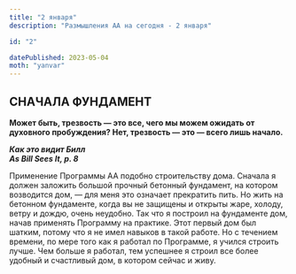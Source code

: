 ```yaml
---
title: "2 января"
description: "Размышления АА на сегодня - 2 января"

id: "2"

datePublished: 2023-05-04
moth: "yanvar"
---
```


## СНАЧАЛА ФУНДАМЕНТ

**Может быть, трезвость — это все, чего мы можем ожидать от духовного
пробуждения? Нет, трезвость — это — всего лишь начало.**

**_Как это видит Билл  
As Bill Sees It, p. 8_**

Применение Программы АА подобно строительству дома. Сначала я должен заложить
большой прочный бетонный фундамент, на котором возводится дом, — для меня это
означает прекратить пить. Но жить на бетонном фундаменте, когда вы не защищены
и открыты жаре, холоду, ветру и дождю, очень неудобно. Так что я построил на
фундаменте дом, начав применять Программу на практике. Этот первый дом был
шатким, потому что я не имел навыков в такой работе. Но с течением времени, по
мере того как я работал по Программе, я учился строить лучше. Чем больше я
работал, тем успешнее я строил все более удобный и счастливый дом, в котором
сейчас и живу.
